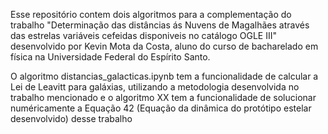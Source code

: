 Esse repositório contem dois algoritmos para a complementação do trabalho "Determinação das distâncias ás Nuvens de Magalhães através das estrelas variáveis cefeidas disponiveis no catálogo OGLE III" desenvolvido por Kevin Mota da Costa, aluno do curso de bacharelado em física na Universidade Federal do Espírito Santo.

O algoritmo distancias_galacticas.ipynb tem a funcionalidade de calcular a Lei de Leavitt para galáxias, utilizando a metodologia desenvolvida no trabalho mencionado e o algoritmo XX tem a funcionalidade de solucionar numéricamente a Equação 42 (Equação da dinâmica do protótipo estelar desenvolvido) desse trabalho
